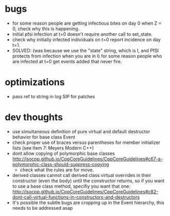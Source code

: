 # bugs

  * for some reason people are getting infectious bites on day 0 when Z = 0, check why this is happening.
  * initial pfsi infection at t=0 doesn't require another call to set_state.
  * check why initially infected individuals on t=0 report incidence on day t=1.
  * SOLVED: (was because we use the "state" string, which is I, and PfSI protects from infection when you are in I) for some reason people who are infected at t=0 get events added that never fire.
  
# optimizations

  * pass ref to string in log SIP for patches 

# dev thoughts

  * use simultaneous definition of pure virtual and default destructor behavior for base class Event
  * check proper use of braces versus parentheses for member initializer lists (see Item 7: Meyers Modern C++)
  * dont allow copying of polymorphic base classes http://isocpp.github.io/CppCoreGuidelines/CppCoreGuidelines#c67-a-polymorphic-class-should-suppress-copying
    * check what the rules are for move.
  * derived classes cannot call derived class virtual overrides in their constructor (even the body) until the constructor returns, so if you want to use a base class method, specifiy you want that one: http://isocpp.github.io/CppCoreGuidelines/CppCoreGuidelines#c82-dont-call-virtual-functions-in-constructors-and-destructors
  * It's possible the subtle bugs are cropping up in the Event hierarchy, this needs to be addressed asap
